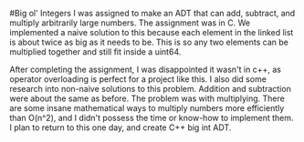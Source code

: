 #Big ol' Integers
I was assigned to make an ADT that can add, subtract, and multiply arbitrarily large numbers. The assignment was in C.
We implemented a naive solution to this because each element in the linked list is about twice as big as it needs to be.
This is so any two elements can be multiplied together and still fit inside a uint64.
 
After completing the assignment, I was disappointed it wasn't in c++, as operator overloading is perfect for a project like this.
I also did some research into non-naive solutions to this problem. Addition and subtraction were about the same as before.
The problem was with multiplying. There are some insane mathematical ways to multiply numbers more efficiently than O(n^2), and
I didn't possess the time or know-how to implement them. I plan to return to this one day, and create C++ big int ADT.

